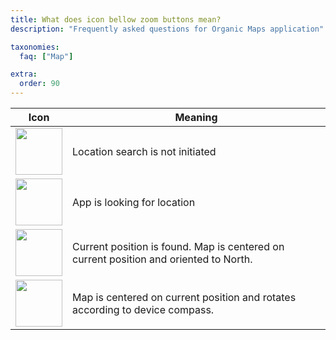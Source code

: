 ```yaml
---
title: What does icon bellow zoom buttons mean?
description: "Frequently asked questions for Organic Maps application"

taxonomies:
  faq: ["Map"]

extra:
  order: 90
---
```


| Icon | Meaning |
| ---- | ------- |
| <img src="/faq/map-09-location-button/location-icon-1.png" width="75px"/> | Location search is not initiated |
| <img src="/faq/map-09-location-button/location-icon-2.png" width="75px"/> | App is looking for location |
| <img src="/faq/map-09-location-button/location-icon-3.png" width="75px"/> | Current position is found. Map is centered on current position and oriented to North. |
| <img src="/faq/map-09-location-button/location-icon-4.png" width="75px"/> | Map is centered on current position and rotates according to device compass. |

